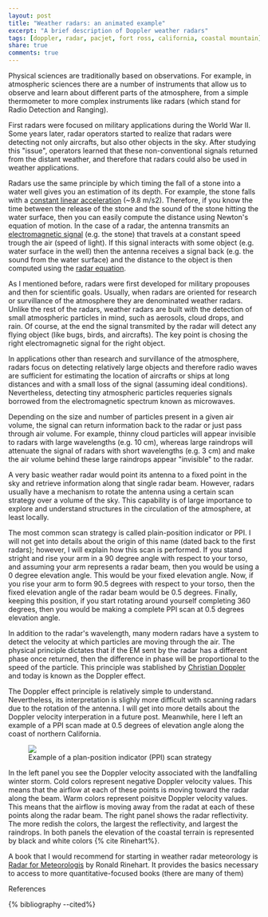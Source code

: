```yaml
---
layout: post
title: "Weather radars: an animated example"
excerpt: "A brief description of Doppler weather radars"
tags: [doppler, radar, pacjet, fort ross, california, coastal mountain]
share: true
comments: true
---
```


Physical sciences are traditionally based on observations. For example, in atmospheric sciences there are a number of instruments that allow us to observe and learn about different parts of the atmosphere, from a simple thermometer to more complex instruments like radars (which stand for Radio Detection and Ranging).

First radars were focused on military applications during the World War II. Some years later, radar operators started to realize that radars were detecting not only aircrafts, but also other objects in the sky. After studying this "issue", operators learned that these non-conventional signals returned from the distant weather, and therefore that radars could also be used in weather applications.

Radars use the same principle by which timing the fall of a stone into a water well gives you an estimation of its depth. For example, the stone falls with a [constant linear acceleration](http://en.wikipedia.org/wiki/Equations_of_motion#Constant_linear_acceleration:_collinear_vectors) (~9.8 m/s2). Therefore, if you know the time between the release of the stone and the sound of the stone hitting the water surface, then you can easily compute the distance using Newton's equation of motion. In the case of a radar, the antenna transmits an [electromagnetic signal](http://en.wikipedia.org/wiki/Electromagnetic_radiation) (e.g. the stone) that travels at a constant speed trough the air (speed of light). If this signal interacts with some object (e.g. water surface in the well) then the antenna receives a signal back (e.g. the sound from the water surface) and the distance to the object is then computed using the [radar equation](http://www.radartutorial.eu/01.basics/The%20Radar%20Range%20Equation.en.html).

As I mentioned before, radars were first developed for military propouses and then for scientific goals. Usually, when radars are oriented for research or survillance of the atmosphere they are denominated weather radars. Unlike the rest of the radars, weather radars are built with the detection of small atmospheric particles in mind, such as aerosols, cloud drops, and rain. Of course, at the end the signal transmited by the radar will detect any flying object (like bugs, birds, and aircrafts). The key point is chosing the right electromagnetic signal for the right object.

In applications other than research and survillance of the atmosphere, radars focus on detecting relatively large objects and therefore radio waves are sufficient for estimating the location of aircrafts or ships at long distances and with a small loss of the signal (assuming ideal conditions). Nevertheless, detecting tiny atmospheric particles requeries signals borrowed from the electromagnetic spectrum known as microwaves. 

Depending on the size and number of particles present in a given air volume, the signal can return information back to the radar or just pass through air volume. For example, thinny cloud particles will appear invisible to radars with large wavelengths (e.g. 10 cm), whereas large raindrops will attenuate the signal of radars with short wavelengths (e.g. 3 cm) and make the air volume behind these large raindrops appear "invisible" to the radar. 



 



A very basic weather radar would point its antenna to a fixed point in the sky and retrieve information along that single radar beam. However, radars usually have a mechanism to rotate the antenna using a certain scan strategy over a volume of the sky. This capability is of large importance to explore and understand structures in the circulation of the atmosphere, at least locally. 

The most common scan strategy is called plain-position indicator or PPI. I will not get into details about the origin of this name (dated back to the first radars); however, I will explain how this scan is performed. If you stand stright and rise your arm in a 90 degree angle with respect to your torso, and assuming your arm represents a radar beam, then you would be using a 0 degree elevation angle. This would be your fixed elevation angle. Now, if you rise your arm to form 90.5 degrees with respect to your torso, then the fixed elevation angle of the radar beam would be 0.5 degrees. Finally, keeping this position, if you start rotating around yourself completing 360 degrees, then you would be making a complete PPI scan at 0.5 degrees elevation angle.

In addition to the radar's wavelength, many modern radars have a system to detect the velocity at which particles are moving through the air. The physical principle dictates that if the EM sent by the radar has a different phase once returned, then the difference in phase will be proportional to the speed of the particle. This principle was stablished by [Christian Doppler](http://en.wikipedia.org/wiki/Christian_Doppler) and today is known as the Doppler effect. 

The Doppler effect principle is relatively simple to understand. Nevertheless, its interpretation is slighly more difficult with scanning radars due to the rotation of the antenna. I will get into more details about the Doppler velocity interperation in a future post. Meanwhile, here I left an example of a PPI scan made at 0.5 degrees of elevation angle along the coast of northern California. 

<figure>
	<a href="/images/PPI_animation.gif"><img src="/images/PPI_animation.gif"></a>
	<figcaption>Example of a plan-position indicator (PPI) scan strategy</figcaption>
</figure>

In the left panel you see the Doppler velocity associated with the landfalling winter storm. Cold colors represent negative Doppler velocity values. This means that the airflow at each of these points is moving toward the radar along the beam. Warm colors represent poisitve Doppler velocity values. This means that the airflow is moving away from the radat at each of these points along the radar beam. The right panel shows the radar reflectivity. The more redish the colors, the largest the reflectivity, and largest the raindrops. In both panels the elevation of the coastal terrain is represented by black and white colors {% cite Rinehart%}.

A book that I would recommend for starting in weather radar meteorology is [Radar for Meteorologis](http://www.radarwx.com/Welcome.html) by Ronald Rinehart. It provides the basics necessary to access to more quantitative-focused books (there are many of them)


References

{% bibliography --cited%}





























